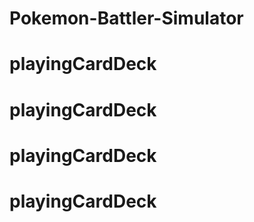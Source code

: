 # Pokemon-Battler-Simulator
# playingCardDeck
# playingCardDeck
# playingCardDeck
# playingCardDeck
